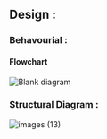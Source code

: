 ## Design :
### Behavourial :
 #### Flowchart
 
 ![Blank diagram](https://user-images.githubusercontent.com/98873866/155834244-e634cc92-1265-4852-8f34-73866a3568b4.png)

### Structural Diagram :
![images (13)](https://user-images.githubusercontent.com/98873866/155841419-becd2e23-8cb6-46f1-9c6d-ddafbdb8aa35.jpeg)
